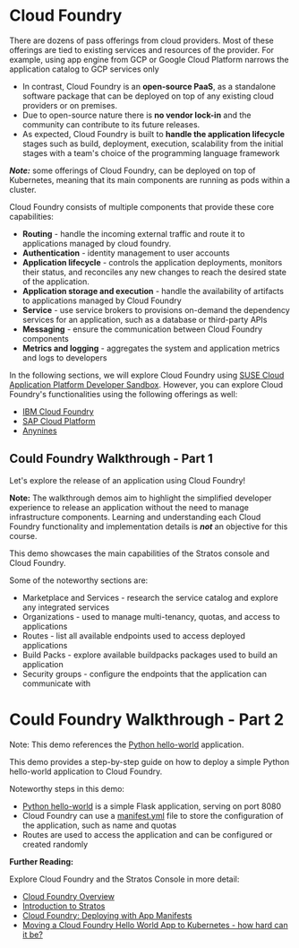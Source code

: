 # Cloud Foundry

There are dozens of pass offerings from cloud providers. Most of these offerings are tied to existing services and resources of the provider.
For example, using app engine from GCP or Google Cloud Platform narrows the application catalog to GCP services only

* In contrast, Cloud Foundry is an **open-source PaaS**, as a standalone software package that can be deployed on top of any existing cloud providers or on premises.
* Due to open-source nature there is **no vendor lock-in** and the community can contribute to its future releases.
* As expected, Cloud Foundry is built to **handle the application lifecycle** stages such as build, deployment, execution, scalability from the initial stages with a team's choice of the programming language framework

_**Note:**_ some offerings of Cloud Foundry, can be deployed on top of Kubernetes, meaning that its main components are running as pods within a cluster.

Cloud Foundry consists of multiple components that provide these core capabilities:

* **Routing** - handle the incoming external traffic and route it to applications managed by cloud foundry.
* **Authentication** - identity management to user accounts
* **Application lifecycle** - controls the application deployments, monitors their status, and reconciles any new changes to reach the desired state of the application.
* **Application storage and execution** - handle the availability of artifacts to applications managed by Cloud Foundry
* **Service** - use service brokers to provisions on-demand the dependency services for an application, such as a database or third-party APIs
* **Messaging** - ensure the communication between Cloud Foundry components
* **Metrics and logging** - aggregates the system and application metrics and logs to developers

In the following sections, we will explore Cloud Foundry using [SUSE Cloud Application Platform Developer Sandbox](https://developer.suse.com/capsandbox/). However, you can explore Cloud Foundry's functionalities using the following offerings as well:

* [IBM Cloud Foundry](https://www.ibm.com/cloud/cloud-foundry)
* [SAP Cloud Platform](https://www.sap.com/products/application-development-integration.html)
* [Anynines](https://paas.anynines.com/)

## Could Foundry Walkthrough - Part 1

Let's explore the release of an application using Cloud Foundry!

**Note:** The walkthrough demos aim to highlight the simplified developer experience to release an application without the need to manage infrastructure components. Learning and understanding each Cloud Foundry functionality and implementation details is _**not**_ an objective for this course.

This demo showcases the main capabilities of the Stratos console and Cloud Foundry.

Some of the noteworthy sections are:

* Marketplace and Services - research the service catalog and explore any integrated services
* Organizations - used to manage multi-tenancy, quotas, and access to applications
* Routes - list all available endpoints used to access deployed applications
* Build Packs - explore available buildpacks packages used to build an application
* Security groups - configure the endpoints that the application can communicate with

# Could Foundry Walkthrough - Part 2

Note: This demo references the [Python hello-world](https://github.com/udacity/nd064_course_1_cloud_foundry) application.

This demo provides a step-by-step guide on how to deploy a simple Python hello-world application to Cloud Foundry.

Noteworthy steps in this demo:

* [Python hello-world](https://github.com/udacity/nd064_course_1_cloud_foundry) is a simple Flask application, serving on port 8080
* Cloud Foundry can use a [manifest.yml](https://github.com/udacity/nd064_course_1_cloud_foundry/blob/main/manifest.yml) file to store the configuration of the application, such as name and quotas
* Routes are used to access the application and can be configured or created randomly

**Further Reading:**

Explore Cloud Foundry and the Stratos Console in more detail:

* [Cloud Foundry Overview](https://docs.cloudfoundry.org/concepts/overview.html)
* [Introduction to Stratos](https://gettingstarted.cap.explore.suse.dev/stratos/)
* [Cloud Foundry: Deploying with App Manifests](https://docs.cloudfoundry.org/devguide/deploy-apps/manifest.html)
* [Moving a Cloud Foundry Hello World App to Kubernetes - how hard can it be?](https://www.suse.com/c/moving-a-cloud-foundry-hello-world-app-to-kubernetes-src/)


